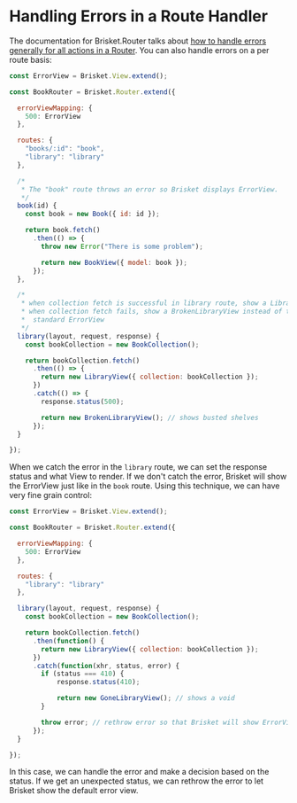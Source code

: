 Handling Errors in a Route Handler
========================

The documentation for Brisket.Router talks about [how to handle errors generally for all actions in a Router](https://github.com/brisket/brisket/blob/master/docs/brisket.router.md#handling-errors). You can also handle errors on a per route basis:

```js
const ErrorView = Brisket.View.extend();

const BookRouter = Brisket.Router.extend({

  errorViewMapping: {
    500: ErrorView
  },

  routes: {
    "books/:id": "book",
    "library": "library"
  },

  /*
   * The "book" route throws an error so Brisket displays ErrorView.
   */
  book(id) {
    const book = new Book({ id: id });

    return book.fetch()
      .then(() => {
        throw new Error("There is some problem");

        return new BookView({ model: book });
      });
  },

  /*
   * when collection fetch is successful in library route, show a LibraryView
   * when collection fetch fails, show a BrokenLibraryView instead of the
   *  standard ErrorView
   */
  library(layout, request, response) {
    const bookCollection = new BookCollection();

    return bookCollection.fetch()
      .then(() => {
        return new LibraryView({ collection: bookCollection });
      })
      .catch(() => {
        response.status(500);

        return new BrokenLibraryView(); // shows busted shelves
      });
  }

});
```

When we catch the error in the `library` route, we can set the response status and what View to render. If we don't catch the error, Brisket will show the ErrorView just like in the `book` route. Using this technique, we can have very fine grain control:

```js
const ErrorView = Brisket.View.extend();

const BookRouter = Brisket.Router.extend({

  errorViewMapping: {
    500: ErrorView
  },

  routes: {
    "library": "library"
  },

  library(layout, request, response) {
    const bookCollection = new BookCollection();

    return bookCollection.fetch()
      .then(function() {
        return new LibraryView({ collection: bookCollection });
      })
      .catch(function(xhr, status, error) {
        if (status === 410) {
            response.status(410);

            return new GoneLibraryView(); // shows a void
        }

        throw error; // rethrow error so that Brisket will show ErrorView
      });
  }

});
```

In this case, we can handle the error and make a decision based on the status. If we get an unexpected status, we can rethrow the error to let Brisket show the default error view.
